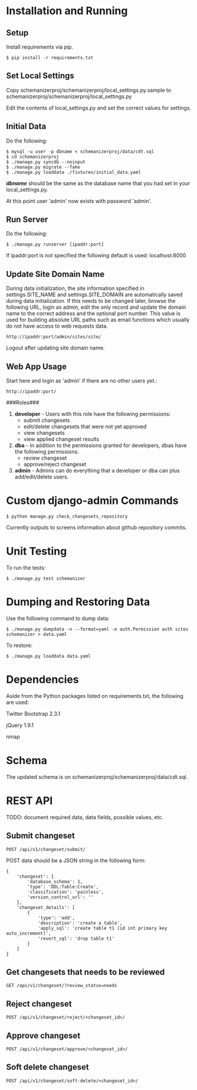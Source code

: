 Installation and Running
========================

Setup
-----

Install requirements via pip.

```
$ pip install -r requirements.txt
```

Set Local Settings
------------------

Copy schemanizerproj/schemanizerproj/local_settings.py.sample to schemanizerproj/schemanizerproj/local_settings.py

Edit the contents of local_settings.py and set the correct values for settings.

Initial Data
------------

Do the following:

```
$ mysql -u user -p dbname < schemanizerproj/data/cdt.sql
$ cd schemanizerproj
$ ./manage.py syncdb --noinput
$ ./manage.py migrate --fake
$ ./manage.py loaddata ./fixtures/initial_data.yaml
```

_**dbname**_ should be the same as the database name that you had set in your local_settings.py.

At this point user 'admin' now exists with password 'admin'.


Run Server
----------

Do the following:

```
$ ./manage.py runserver [ipaddr:port]
```

If ipaddr:port is not specified the following default is used:
localhost:8000


Update Site Domain Name
-----------------------

During data initialization, the site information specified in
settings.SITE_NAME and settings.SITE_DOMAIN are automatically saved during data
initialization. If this needs to be changed later, browse the following URL,
login as admin, edit the only record and update
the domain name to the correct address and the optional port number.
This value is used for building absolute URL paths such as email functions
which usually do not have access to web requests data.

```
http://ipaddr:port/admin/sites/site/
```

Logout after updating site domain name.


Web App Usage
-------------

Start here and login as 'admin' if there are no other users yet.:

```
http://ipaddr:port/
```

###Roles###

1. **developer** - Users with this role have the following permissions:
    * submit changesets
    * edit/delete changesets that were not yet approved
    * view changesets
    * view applied changeset results
2. **dba** - In addition to the permissions granted for developers, dbas have
the following permissions:
    * review changeset
    * approve/reject changeset
3. **admin** - Admins can do everything that a developer or dba can
plus add/edit/delete users.


Custom django-admin Commands
============================

```
$ python manage.py check_changesets_repository
```

Currently outputs to screens information about github repository commits.


Unit Testing
============

To run the tests:

```
$ ./manage.py test schemanizer
```


Dumping and Restoring Data
==========================

Use the following command to dump data:

```
$ ./manage.py dumpdata -n --format=yaml -e auth.Permission auth sites schemanizer > data.yaml
```

To restore:

```
$ ./manage.py loaddata data.yaml
```

Dependencies
============

Aside from the Python packages listed on requirements.txt,
the following are used:

Twitter Bootstrap 2.3.1

jQuery 1.9.1

nmap


Schema
======

The updated schema is on schemanizerproj/schemanizerproj/data/cdt.sql.


REST API
========
TODO: document required data, data fields, possible values, etc.

Submit changeset
----------------
```
POST /api/v1/changeset/submit/
```

POST data should be a JSON string in the following form:
```
{
    'changeset': {
        'database_schema': 1,
        'type': 'DDL:Table:Create',
        'classification': 'painless',
        'version_control_url': ''
    },
    'changeset_details': [
        {
            'type': 'add',
            'description': 'create a table',
            'apply_sql': 'create table t1 (id int primary key auto_increment)',
            'revert_sql': 'drop table t1'
        }
    ]
}
```

Get changesets that needs to be reviewed
----------------------------------------
```
GET /api/v1/changeset/?review_status=needs
```

Reject changeset
----------------
```
POST /api/v1/changeset/reject/<changeset_id>/
```

Approve changeset
-----------------
```
POST /api/v1/changeset/approve/<changeset_id>/
```

Soft delete changeset
---------------------
```
POST /api/v1/changeset/soft-delete/<changeset_id>/
```
